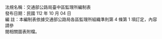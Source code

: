 法規名稱：交通部公路局臺中區監理所編制表  
發布日期：民國 112 年 10 月 04 日  
編 註：本編制表依據交通部公路局各區監理所組織準則第 4 條第 1 項訂定，內容請參  
閱相關圖表附檔。  


